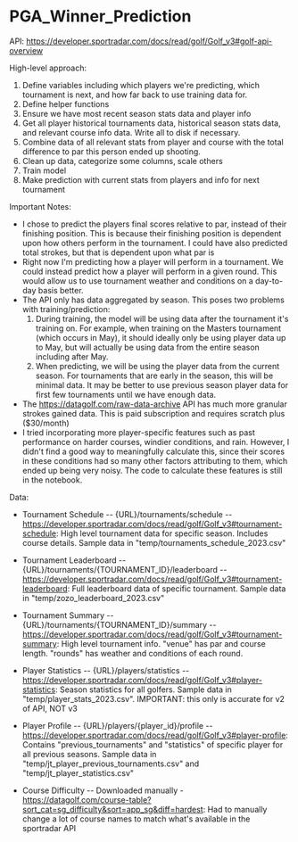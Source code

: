 # PGA_Winner_Prediction

API: https://developer.sportradar.com/docs/read/golf/Golf_v3#golf-api-overview

High-level approach:
1. Define variables including which players we're predicting, which tournament is next, and how far back to use training data for.
2. Define helper functions
3. Ensure we have most recent season stats data and player info
4. Get all player historical tournaments data, historical season stats data, and relevant course info data. Write all to disk if necessary.
5. Combine data of all relevant stats from player and course with the total difference to par this person ended up shooting.
6. Clean up data, categorize some columns, scale others
7. Train model
8. Make prediction with current stats from players and info for next tournament



Important Notes:
- I chose to predict the players final scores relative to par, instead of their finishing position. This is because their finishing position is dependent upon
    how others perform in the tournament. I could have also predicted total strokes, but that is dependent upon what par is
- Right now I'm predicting how a player will perform in a tournament. We could instead predict how a player will perform in a given round. This would allow us to use
    tournament weather and conditions on a day-to-day basis better.
- The API only has data aggregated by season. This poses two problems with training/prediction:
    1. During training, the model will be using data after the tournament it's training on. For example, when training on the Masters tournament (which occurs in May),
        it should ideally only be using player data up to May, but will actually be using data from the entire season including after May.
    2. When predicting, we will be using the player data from the current season. For tournaments that are early in the season, this will be minimal data.
        It may be better to use previous season player data for first few tournaments until we have enough data.
- The https://datagolf.com/raw-data-archive API has much more granular strokes gained data. This is paid subscription and requires scratch plus ($30/month)
- I tried incorporating more player-specific features such as past performance on harder courses, windier conditions, and rain. However, I didn't find a good way to 
    meaningfully calculate this, since their scores in these conditions had so many other factors attributing to them, which ended up being very noisy. The code to
    calculate these features is still in the notebook.


Data:
- Tournament Schedule -- {URL}/tournaments/schedule -- https://developer.sportradar.com/docs/read/golf/Golf_v3#tournament-schedule:
        High level tournament data for specific season. Includes course details. Sample data in "temp/tournaments_schedule_2023.csv"

- Tournament Leaderboard -- {URL}/tournaments/{TOURNAMENT_ID}/leaderboard -- https://developer.sportradar.com/docs/read/golf/Golf_v3#tournament-leaderboard:
        Full leaderboard data of specific tournament. Sample data in "temp/zozo_leaderboard_2023.csv"
    
- Tournament Summary -- {URL}/tournaments/{TOURNAMENT_ID}/summary -- https://developer.sportradar.com/docs/read/golf/Golf_v3#tournament-summary:
        High level tournament info. "venue" has par and course length. "rounds" has weather and conditions of each round.
    
- Player Statistics -- {URL}/players/statistics -- https://developer.sportradar.com/docs/read/golf/Golf_v3#player-statistics:
        Season statistics for all golfers. Sample data in "temp/player_stats_2023.csv". IMPORTANT: this only is accurate for v2 of API, NOT v3
    
- Player Profile -- {URL}/players/{player_id}/profile -- https://developer.sportradar.com/docs/read/golf/Golf_v3#player-profile:
        Contains "previous_tournaments" and "statistics" of specific player for all previous seasons. Sample data in "temp/jt_player_previous_tournaments.csv" and 
        "temp/jt_player_statistics.csv"

- Course Difficulty -- Downloaded manually - https://datagolf.com/course-table?sort_cat=sg_difficulty&sort=app_sg&diff=hardest:
        Had to manually change a lot of course names to match what's available in the sportradar API